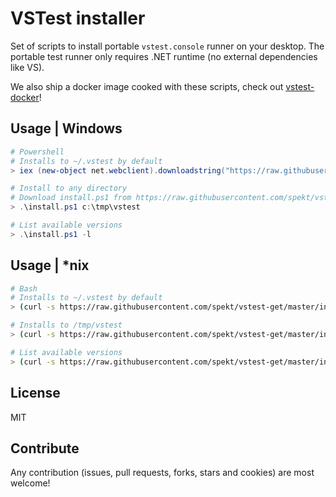 # VSTest installer

Set of scripts to install portable `vstest.console` runner on your desktop. The
portable test runner only requires .NET runtime (no external dependencies like VS).

We also ship a docker image cooked with these scripts, check out [vstest-docker](https://github.com/spekt/vstest-docker)!

## Usage | Windows
```powershell
# Powershell
# Installs to ~/.vstest by default
> iex (new-object net.webclient).downloadstring("https://raw.githubusercontent.com/spekt/vstest-get/master/install.ps1"))

# Install to any directory
# Download install.ps1 from https://raw.githubusercontent.com/spekt/vstest-get/master/install.ps1
> .\install.ps1 c:\tmp\vstest

# List available versions
> .\install.ps1 -l
```

## Usage | *nix
```bash
# Bash
# Installs to ~/.vstest by default
> (curl -s https://raw.githubusercontent.com/spekt/vstest-get/master/install.sh) | bash /dev/stdin

# Installs to /tmp/vstest
> (curl -s https://raw.githubusercontent.com/spekt/vstest-get/master/install.sh) | bash /dev/stdin /tmp/vstest

# List available versions
> (curl -s https://raw.githubusercontent.com/spekt/vstest-get/master/install.sh) | bash /dev/stdin -l
```

## License
MIT

## Contribute
Any contribution (issues, pull requests, forks, stars and cookies) are most welcome!
